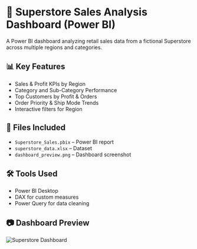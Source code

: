 # 🏬 Superstore Sales Analysis Dashboard (Power BI)

A Power BI dashboard analyzing retail sales data from a fictional Superstore across multiple regions and categories.

## 📊 Key Features
- Sales & Profit KPIs by Region
- Category and Sub-Category Performance
- Top Customers by Profit & Orders
- Order Priority & Ship Mode Trends
- Interactive filters for Region

## 📁 Files Included
- `Superstore_Sales.pbix` – Power BI report
- `superstore_data.xlsx` – Dataset
- `dashboard_preview.png` – Dashboard screenshot

## 🛠 Tools Used
- Power BI Desktop
- DAX for custom measures
- Power Query for data cleaning

## 📷 Dashboard Preview

![Superstore Dashboard](dashboard_preview.png)
